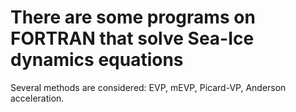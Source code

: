 # There are some programs on FORTRAN that solve Sea-Ice dynamics equations

Several methods are considered: EVP, mEVP, Picard-VP, Anderson acceleration.
